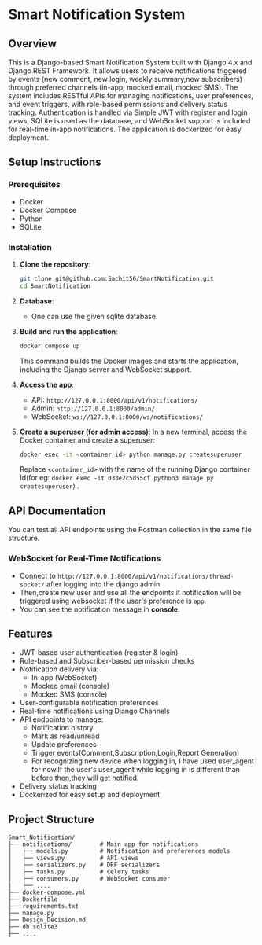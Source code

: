 # Smart Notification System

## Overview
This is a Django-based Smart Notification System built with Django 4.x and Django REST Framework. It allows users to receive notifications triggered by events (new comment, new login, weekly summary,new subscribers) through preferred channels (in-app, mocked email, mocked SMS). The system includes RESTful APIs for managing notifications, user preferences, and event triggers, with role-based permissions and delivery status tracking. Authentication is handled via Simple JWT with register and login views, SQLite is used as the database, and WebSocket support is included for real-time in-app notifications. The application is dockerized for easy deployment.

## Setup Instructions
### Prerequisites
- Docker
- Docker Compose
- Python
- SQLite

### Installation
1. **Clone the repository**:
   ```bash
   git clone git@github.com:Sachit56/SmartNotification.git
   cd SmartNotification
   ```

2. **Database**:
   - One can use the given sqlite database.

3. **Build and run the application**:
   ```bash
   docker compose up
   ```
   This command builds the Docker images and starts the application, including the Django server and WebSocket support.

4. **Access the app**:
   - API: `http://127.0.0.1:8000/api/v1/notifications/`
   - Admin: `http://127.0.0.1:8000/admin/`
   - WebSocket: `ws://127.0.0.1:8000/ws/notifications/`

5. **Create a superuser (for admin access)**:
   In a new terminal, access the Docker container and create a superuser:
   ```bash
   docker exec -it <container_id> python manage.py createsuperuser
   ```
   Replace `<container_id>` with the name of the running Django container Id(for eg: `docker exec -it 038e2c5d55cf python3 manage.py createsuperuser`) .

## API Documentation

You can test all API endpoints using the Postman collection in the same file structure.


### WebSocket for Real-Time Notifications
- Connect to `http://127.0.0.1:8000/api/v1/notifications/thread-socket/` after logging into the django admin.
- Then,create new user and use all the endpoints it notification will be triggered using websocket if the user's preference is `app`.
- You can see the notification message in **console**.

## Features
- JWT-based user authentication (register & login)
- Role-based and Subscriber-based permission checks
- Notification delivery via:
  - In-app (WebSocket)
  - Mocked email (console)
  - Mocked SMS (console)
- User-configurable notification preferences
- Real-time notifications using Django Channels
- API endpoints to manage:
  - Notification history
  - Mark as read/unread
  - Update preferences
  - Trigger events(Comment,Subscription,Login,Report Generation)
  - For recognizing new device when logging in, I have used user_agent for now.If the user's user_agent while logging in is different than before then,they will get notified.
- Delivery status tracking
- Dockerized for easy setup and deployment

## Project Structure

```
Smart_Notification/
├── notifications/        # Main app for notifications
│   ├── models.py         # Notification and preferences models
│   ├── views.py          # API views
│   ├── serializers.py    # DRF serializers
│   ├── tasks.py          # Celery tasks
│   ├── consumers.py      # WebSocket consumer
|   ├── ....      
├── docker-compose.yml
├── Dockerfile
├── requirements.txt
├── manage.py
├── Design_Decision.md
├── db.sqlite3
├── ....
```